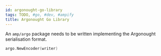 ```yaml
---
id: argonought-go-library
tags: TODO, #go, #dev, #ampify
title: Argonought Go Library
---
```


An `amp/argo` package needs to be written implementing the Argonought serialisation format.

  ```go
  argo.NewEncoder(writer)
  ```